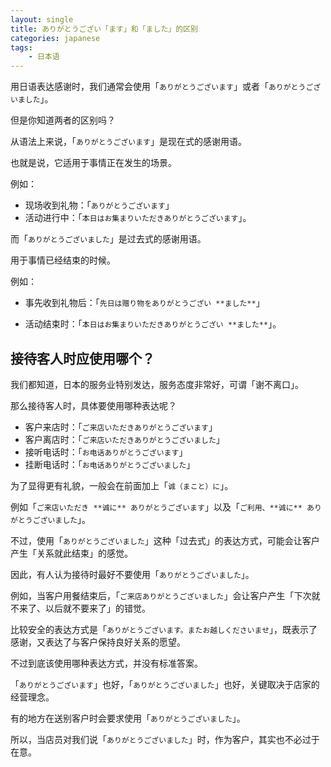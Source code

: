```yaml
---
layout: single
title: ありがとうござい「ます」和「ました」的区别
categories: japanese
tags:
    - 日本语
---
```


用日语表达感谢时，我们通常会使用「`ありがとうございます`」或者「`ありがとうございました`」。

但是你知道两者的区别吗？

从语法上来说，「`ありがとうございます`」是现在式的感谢用语。

也就是说，它适用于事情正在发生的场景。

例如：

- 现场收到礼物：「`ありがとうございます`」
- 活动进行中：「`本日はお集まりいただきありがとうございます`」。

而「`ありがとうございました`」是过去式的感谢用语。

用于事情已经结束的时候。

例如：

- 事先收到礼物后：「`先日は赠り物をありがとうござい **ました**`」

- 活动结束时：「`本日はお集まりいただきありがとうござい **ました**`」。

## 接待客人时应使用哪个？

我们都知道，日本的服务业特别发达，服务态度非常好，可谓「谢不离口」。

那么接待客人时，具体要使用哪种表达呢？

- 客户来店时：「`ご来店いただきありがとうございます`」
- 客户离店时：「`ご来店いただきありがとうございました`」
- 接听电话时：「`お电话ありがとうございます`」
- 挂断电话时：「`お电话ありがとうございました`」

为了显得更有礼貌，一般会在前面加上「`诚（まこと）に`」。

例如「`ご来店いただき **诚に** ありがとうございます`」以及「`ご利用、**诚に** ありがとうございました`」。

不过，使用「`ありがとうございました`」这种「过去式」的表达方式，可能会让客户产生「关系就此结束」的感觉。

因此，有人认为接待时最好不要使用「`ありがとうございました`」。

例如，当客户用餐结束后，「`ご来店ありがとうございました`」会让客户产生「下次就不来了、以后就不要来了」的错觉。

比较安全的表达方式是「`ありがとうございます。またお越しくださいませ`」，既表示了感谢，又表达了与客户保持良好关系的愿望。

不过到底该使用哪种表达方式，并没有标准答案。

「`ありがとうございます`」也好，「`ありがとうございました`」也好，关键取决于店家的经营理念。

有的地方在送别客户时会要求使用「`ありがとうございました`」。

所以，当店员对我们说「`ありがとうございました`」时，作为客户，其实也不必过于在意。